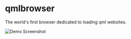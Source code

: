 # qmlbrowser
The world's first browser dedicated to loading qml websites.

![Demo Screenshot](https://github.com/cybercatalyst/qmlbrowser/blob/master/screenshot.png "Demo screenshot")
